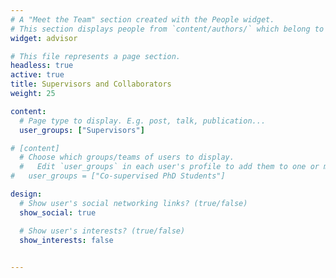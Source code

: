 ```yaml
---
# A "Meet the Team" section created with the People widget.
# This section displays people from `content/authors/` which belong to the `user_groups` below.
widget: advisor

# This file represents a page section.
headless: true
active: true
title: Supervisors and Collaborators
weight: 25

content:
  # Page type to display. E.g. post, talk, publication...
  user_groups: ["Supervisors"]

# [content]
  # Choose which groups/teams of users to display.
  #   Edit `user_groups` in each user's profile to add them to one or more of these groups.
#   user_groups = ["Co-supervised PhD Students"]

design:
  # Show user's social networking links? (true/false)
  show_social: true

  # Show user's interests? (true/false)
  show_interests: false
  

---
```

